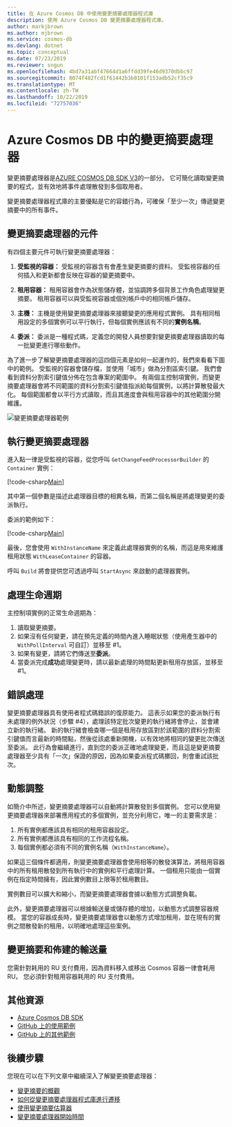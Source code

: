 ```yaml
---
title: 在 Azure Cosmos DB 中使用變更摘要處理器程式庫
description: 使用 Azure Cosmos DB 變更摘要處理器程式庫。
author: markjbrown
ms.author: mjbrown
ms.service: cosmos-db
ms.devlang: dotnet
ms.topic: conceptual
ms.date: 07/23/2019
ms.reviewer: sngun
ms.openlocfilehash: 4bd7a31abf47664d1a6ffdd39fe46d9370dbbc97
ms.sourcegitcommit: 8074f482fcd1f61442b3b8101f153adb52cf35c9
ms.translationtype: MT
ms.contentlocale: zh-TW
ms.lasthandoff: 10/22/2019
ms.locfileid: "72757036"
---
```

# <a name="change-feed-processor-in-azure-cosmos-db"></a>Azure Cosmos DB 中的變更摘要處理器 

變更摘要處理器是[AZURE COSMOS DB SDK V3](https://github.com/Azure/azure-cosmos-dotnet-v3)的一部分。 它可簡化讀取變更摘要的程式，並有效地將事件處理散發到多個取用者。

變更摘要處理器程式庫的主要優點是它的容錯行為，可確保「至少一次」傳遞變更摘要中的所有事件。

## <a name="components-of-the-change-feed-processor"></a>變更摘要處理器的元件

有四個主要元件可執行變更摘要處理器： 

1. **受監視的容器：** 受監視的容器含有會產生變更摘要的資料。 受監視容器的任何插入和更新都會反映在容器的變更摘要中。

1. **租用容器：** 租用容器會作為狀態儲存體，並協調跨多個背景工作角色處理變更摘要。 租用容器可以與受監視容器或個別帳戶中的相同帳戶儲存。 

1. **主機：** 主機是使用變更摘要處理器來接聽變更的應用程式實例。 具有相同租用設定的多個實例可以平行執行，但每個實例應該有不同的**實例名稱**。 

1. **委派：** 委派是一種程式碼，定義您的開發人員想要對變更摘要處理器讀取的每一批變更進行哪些動作。 

為了進一步了解變更摘要處理器的這四個元素是如何一起運作的，我們來看看下圖中的範例。 受監視的容器會儲存檔，並使用「城市」做為分割區索引鍵。 我們會看到資料分割索引鍵值分佈在包含專案的範圍中。 有兩個主控制項實例，而變更摘要處理器會將不同範圍的資料分割索引鍵值指派給每個實例，以將計算散發最大化。 每個範圍都會以平行方式讀取，而且其進度會與租用容器中的其他範圍分開維護。

![變更摘要處理器範例](./media/change-feed-processor/changefeedprocessor.png)

## <a name="implementing-the-change-feed-processor"></a>執行變更摘要處理器

進入點一律是受監視的容器，從您呼叫 `GetChangeFeedProcessorBuilder` 的 `Container` 實例：

[!code-csharp[Main](~/samples-cosmosdb-dotnet-change-feed-processor/src/Program.cs?name=DefineProcessor)]

其中第一個參數是描述此處理器目標的相異名稱，而第二個名稱是將處理變更的委派執行。 

委派的範例如下：

[!code-csharp[Main](~/samples-cosmosdb-dotnet-change-feed-processor/src/Program.cs?name=Delegate)]

最後，您會使用 `WithInstanceName` 來定義此處理器實例的名稱，而這是用來維護租用狀態 `WithLeaseContainer` 的容器。

呼叫 `Build` 將會提供您可透過呼叫 `StartAsync` 來啟動的處理器實例。

## <a name="processing-life-cycle"></a>處理生命週期

主控制項實例的正常生命週期為：

1. 讀取變更摘要。
1. 如果沒有任何變更，請在預先定義的時間內進入睡眠狀態（使用產生器中的 `WithPollInterval` 可自訂）並移至 #1。
1. 如果有變更，請將它們傳送至**委派**。
1. 當委派完成**成功**處理變更時，請以最新處理的時間點更新租用存放區，並移至 #1。

## <a name="error-handling"></a>錯誤處理

變更摘要處理器具有使用者程式碼錯誤的復原能力。 這表示如果您的委派執行有未處理的例外狀況（步驟 #4），處理該特定批次變更的執行緒將會停止，並會建立新的執行緒。 新的執行緒會檢查哪一個是租用存放區對於該範圍的資料分割索引鍵值而言最新的時間點，然後從該處重新開機，以有效地將相同的變更批次傳送至委派。 此行為會繼續進行，直到您的委派正確地處理變更，而且這是變更摘要處理器至少具有「一次」保證的原因，因為如果委派程式碼擲回，則會重試該批次。

## <a name="dynamic-scaling"></a>動態調整

如簡介中所述，變更摘要處理器可以自動將計算散發到多個實例。 您可以使用變更摘要處理器來部署應用程式的多個實例，並充分利用它，唯一的主要需求是：

1. 所有實例都應該具有相同的租用容器設定。
1. 所有實例都應該具有相同的工作流程名稱。
1. 每個實例都必須有不同的實例名稱（`WithInstanceName`）。

如果這三個條件都適用，則變更摘要處理器會使用相等的散發演算法，將租用容器中的所有租用散發到所有執行中的實例和平行處理計算。 一個租用只能由一個實例在指定時間擁有，因此實例數目上限等於租用數目。

實例數目可以擴大和縮小，而變更摘要處理器會據以動態方式調整負載。

此外，變更摘要處理器可以根據輸送量或儲存體的增加，以動態方式調整容器規模。 當您的容器成長時，變更摘要處理器會以動態方式增加租用，並在現有的實例之間散發新的租用，以明確地處理這些案例。

## <a name="change-feed-and-provisioned-throughput"></a>變更摘要和佈建的輸送量

您需針對耗用的 RU 支付費用，因為資料移入或移出 Cosmos 容器一律會耗用 RU。 您必須針對租用容器耗用的 RU 支付費用。

## <a name="additional-resources"></a>其他資源

* [Azure Cosmos DB SDK](sql-api-sdk-dotnet.md)
* [GitHub 上的使用範例](https://github.com/Azure/azure-cosmos-dotnet-v3/tree/master/Microsoft.Azure.Cosmos.Samples/Usage/ChangeFeed)
* [GitHub 上的其他範例](https://github.com/Azure-Samples/cosmos-dotnet-change-feed-processor)

## <a name="next-steps"></a>後續步驟

您現在可以在下列文章中繼續深入了解變更摘要處理器：

* [變更摘要的概觀](change-feed.md)
* [如何從變更摘要處理器程式庫進行遷移](how-to-migrate-from-change-feed-library.md)
* [使用變更摘要估算器](how-to-use-change-feed-estimator.md)
* [變更摘要處理器開始時間](how-to-configure-change-feed-start-time.md)
